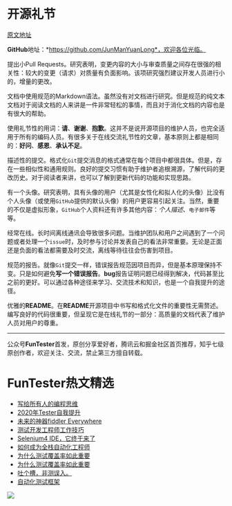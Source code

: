 # 开源礼节

[原文地址](https://www.javacodegeeks.com/2020/07/open-source-etiquette.html)

**GitHub**地址：*https://github.com/JunManYuanLong*，欢迎各位光临。

提出小Pull Requests。研究表明，变更内容的大小与审查质量之间存在很强的相关性：较大的变更（请求）对质量有负面影响。该项研究强烈建议开发人员进行小的，增量的更改。

文档中使用规范的Markdown语法。虽然没有对文档进行研究。但是规范的纯文本文档对于阅读文档的人来讲是一件非常轻松的事情，而且对于消化文档的内容也是有很大的帮助。

使用礼节性的用词：**请**、**谢谢**、**抱歉**。这并不是说开源项目的维护人员，也完全适用于所有的编码人员。有很多关于在线交流礼节性的文​​章，基本原则上都是相同的：**好问**、**感恩**、**承认不足**。

描述性的提交。格式化`Git`提交消息的格式通常在每个项目中都很具体。但是，存在一些相似性和通用规则。良好的提交习惯有助于维护者追根溯源，了解代码的更改历史。对于阅读者来讲，也可以了解到更新代码的功能和实现思路。

有一个头像。研究表明，具有头像的用户（尤其是女性化和拟人化的头像）比没有个人头像（或使用`GitHub`提供的默认头像）的用户更容易引起关注。当然，重要的不仅是虚拟形象，`GitHub`个人资料还有许多其他内容：*个人描述*、`电子邮件`等等。

经常在线。长时间离线通讯会导致很多问题。当维护团队和用户之间遇到了一个问题或者处理一个`issue`时，及时参与讨论并发表自己的看法非常重要。无论是正面还是负面的看法都需要及时交流，离线等待往往会伤害到项目。

规范的报告。就像`Git`提交一样，错误报告规范因项目而异，但是基本原理保持不变。只是如何避免**写一个错误报告**。**bug**报告证明问题已经得到解决，代码甚至比之前的更好。可以通过各种途径来学习、交流技术和知识，也是一个自我提升的途径。

优雅的**README**。在**README**开源项目中书写和格式化文件的重要性无需赘述。编写良好的代码很重要，但呈现它是在线礼节的一部分：高质量的文档代表了维护人员对用户的尊重。

----
公众号**FunTester**首发，原创分享爱好者，腾讯云和掘金社区首页推荐，知乎七级原创作者，欢迎关注、交流，禁止第三方擅自转载。

FunTester热文精选
=

- [写给所有人的编程思维](https://mp.weixin.qq.com/s/Oj33UCnYfbUgzsBzEm2GPQ)
- [2020年Tester自我提升](https://mp.weixin.qq.com/s/vuhUp85_6Sbg6ReAN3TTSQ)
- [未来的神器fiddler Everywhere](https://mp.weixin.qq.com/s/-BSuHR6RPkdv8R-iy47MLQ)
- [测试开发工程师工作技巧](https://mp.weixin.qq.com/s/TvrUCisja5Zbq-NIwy_2fQ)
- [Selenium4 IDE，它终于来了](https://mp.weixin.qq.com/s/XNotlZvFpmBmBQy1pYifOw)
- [如何成为全栈自动化工程师](https://mp.weixin.qq.com/s/j2rQ3COFhg939KLrgKr_bg)
- [为什么测试覆盖率如此重要](https://mp.weixin.qq.com/s/0evyuiU2kdXDgMDnDKjORg)
- [为什么测试覆盖率如此重要](https://mp.weixin.qq.com/s/0evyuiU2kdXDgMDnDKjORg)
- [吐个槽，非测误入。](https://mp.weixin.qq.com/s/BBFzUZVFMmU7a6qfLKas2w)
- [自动化测试框架](https://mp.weixin.qq.com/s/vu6p_rQd3vFKDYu8JDJ0Rg)

![](https://mmbiz.qpic.cn/mmbiz_png/13eN86FKXzDnHxttBoq6jhgic4jJF8icbAMdOvlR0xXUX9a3tupYYib3ibYyIHicNtefS3Jo7yefLKlQWgLK7bCgCLA/640?wx_fmt=png&tp=webp&wxfrom=5&wx_lazy=1&wx_co=1)
